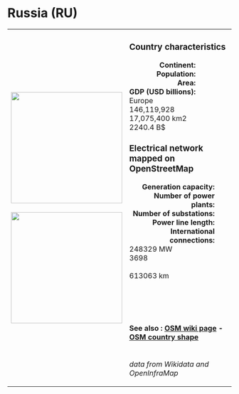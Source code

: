 # Russia (RU)

<table width="90%">
<tr>
<td>
<img src="http://commons.wikimedia.org/wiki/Special:FilePath/Flag%20of%20Russia.svg" width="250">
<br><br>
<img src="http://commons.wikimedia.org/wiki/Special:FilePath/LocationRussia.svg" width="250"></td>
<td>
<h3>Country characteristics</h3>
<div style="display: inline-block;text-align:right;margin-right:30px;font-weight: bold;">
Continent:<br>Population:<br>Area:<br>GDP (USD billions):
</div>
<div style="display: inline-block;">
Europe<br>146,119,928<br>17,075,400 km2<br>2240.4 B$
</div>
<h3>Electrical network mapped on OpenStreetMap</h3>
<div style="display: inline-block;text-align:right;margin-right:30px;font-weight: bold;">Generation capacity:<br>
Number of power plants:<br>
Number of substations:<br>
Power line length:<br>
International connections:<br>
</div>
<div style="display: inline-block;">248329 MW<br>
3698<br>
<br>
613063 km<br>
<br>
</div>

<br><br><h4>See also :
<a href="https://wiki.openstreetmap.org/wiki/Power_networks/Russia" target="_blank">OSM wiki page</a> -
<a href="https://openstreetmap.org/relation/60189" target="_blank">OSM country shape</a>
</h4>

<br><i>data from Wikidata and OpenInfraMap</i>
</td>
</tr>
</table>




